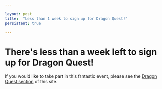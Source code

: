 ```yaml
---

layout: post
title:  "Less than 1 week to sign up for Dragon Quest!"
persistent: true

---
```


# There's less than a week left to sign up for Dragon Quest!

If you would like to take part in this fantastic event, please see the [Dragon Quest section](https://newlongtonscouts.com/dragonquest/dragonquest.html) of this site.
